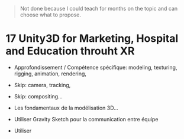 
> Not done because I could teach for months on the topic and can choose what to propose.

# 17 Unity3D for Marketing, Hospital and Education throuht XR


- Approfondissement / Compétence spécifique: modeling, texturing, rigging, animation, rendering,
- Skip: camera, tracking,
- Skip: compositing…
- Les fondamentaux de la modélisation 3D…

- Utiliser Gravity Sketch pour la communication entre équipe
- Utiliser 


